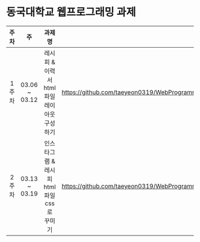 # 동국대학교 웹프로그래밍 과제

| 주차 | 주 | 과제명 | 링크 |
| :--: | :--: | :--: | :--: |
| 1주차 | 03.06 ~ 03.12 | 레시피 & 이력서 html 파일 레이아웃 구성하기 |  https://github.com/taeyeon0319/WebProgramming_HW/blob/main/3%EC%A3%BC%EC%B0%A8/3%EC%A3%BC%EC%B0%A8%20%EA%B3%BC%EC%A0%9C.md |
| 2주차 | 03.13 ~ 03.19 | 인스타그램 & 레시피 html 파일 css로 꾸미기 | https://github.com/taeyeon0319/WebProgramming_HW/blob/main/3%EC%A3%BC%EC%B0%A8/3%EC%A3%BC%EC%B0%A8%20%EA%B3%BC%EC%A0%9C.md |


